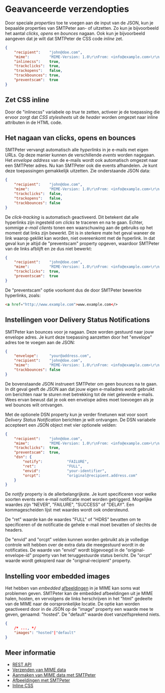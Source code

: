 # Geavanceerde verzendopties

Door speciale *properties* toe te voegen aan de input van de JSON, kun je bepaalde
properties van SMTPeter aan- of uitzetten. Zo kun je bijvoorbeeld het aantal *clicks*, 
*opens* en *bounces* nagaan. Ook kun je bijvoorbeeld aangeven dat je wilt dat SMTPeter 
de CSS code *inline* zet.

```json
{
    "recipient":    "john@doe.com",
    "mime":         "MIME-Version: 1.0\r\nFrom: <info@example.com>\r\n....",
    "inlinecss":    true,
    "trackclicks":  true,
    "trackopens":   false,
    "trackbounces": true,
    "preventscam":  true
}
```

## Zet CSS inline

Door de "inlinecss" variabele op *true* te zetten, activeer je de toepassing
die ervoor zorgt dat *CSS stylesheets* uit de *header* worden omgezet naar
inline attributen in de HTML code.


## Het nagaan van clicks, opens en bounces

SMTPeter vervangt automatisch alle *hyperlinks* in je e-mails met eigen URLs.
Op deze manier kunnen de verschillende *events* worden nagegaan. Het *envelope
address* van de e-mails wordt ook automatisch omgezet naar een SMTPeter adres. Nu 
kan SMTPeter ook die events afhandelen. Je kunt deze toepassingen gemakkelijk
uitzetten. Zie onderstaande JSON data:

```json
{
    "recipient":    "john@doe.com",
    "mime":         "MIME-Version: 1.0\r\nFrom: <info@example.com>\r\n....",
    "trackclicks":  false,
    "trackopens":   false,
    "trackbounces": false
}
```
De *click-tracking* is automatisch geactiveerd. Dit betekent dat alle hyperlinks
zijn ingesteld om *clicks* te traceren en na te gaan. Echter, sommige *e-mail clients*
tonen een waarschuwing aan de gebruiks op het moment dat links zijn bewerkt. 
Dit is in sterkere mate het geval waneer de link waarop geklikt kan worden,
niet overeenkomt met de hyperlink. In dat geval kun je altijd de "preventscam"
property opgeven, waardoor SMTPeter van de links afblijft en ze dus niet bewerkt:

```json
{
    "recipient":    "john@doe.com",
    "mime":         "MIME-Version: 1.0\r\nFrom: <info@example.com>\r\n....",
    "trackclicks":  true,
    "preventscam":  true
}
```
De "preventscam" optie voorkomt dus de door SMTPeter bewerkte hyperlinks, zoals:

```html
<a href="http://www.example.com">www.example.com</>
```


## Instellingen voor Delivery Status Notifications

SMTPeter kan bounces voor je nagaan. Deze worden gestuurd naar jouw
envelope adres. Je kunt deze toepassing aanzetten door het "envelope"
adres toe te voegen aan de JSON:

```json
{
    "envelope":     "your@address.com",
    "recipient":    "john@doe.com",
    "mime":         "MIME-Version: 1.0\r\nFrom: <info@example.com>\r\n....",
    "trackbounces": false
}
```
De bovenstaande JSON instrueert SMTPeter om geen bounces na te gaan.
In dit geval geeft de JSON aan dat jouw eigen e-mailadres wordt gebruikt
om berichten naar te sturen met betrekking tot de niet geleverde e-mails.
Wees ervan bewust dat je ook een envelope adres moet toevoegen als je 
wel bounces wilt ontvangen.

Met de optionele DSN property kun je verder finetunen wat voor soort 
*Delivery Status Notification* berichten je wilt ontvangen. De DSN variabele 
accepteert een JSON object met vier optionele velden:

```json
{
    "recipient":    "john@doe.com",
    "mime":         "MIME-Version: 1.0\r\nFrom: <info@example.com>\r\n....",
    "trackclicks":  true,
    "preventscam":  true,
    "dsn": {
        "notify":           "FAILURE",
        "ret":              "FULL",
        "envid":            "your-identifier",
        "orcpt":            "original@recipient.address.com"
    }
}
```

De *notify* property is de allerbelangrijkste. Je kunt specificeren voor welke
soorten events een e-mail notificatie moet worden getriggerd. Mogelijke waardes
zijn "NEVER", "FAILURE", "SUCCESS" of "DELAY". Een kommagescheiden lijst met 
waardes wordt ook ondersteund. 

De "ret" waarde kan de waardes "FULL" of "HDRS" bevatten om te specificeren of de 
notificatie de gehele e-mail moet bevatten of slechts de headers. 

De "envid" and "orcpt" velden kunnen worden gebruikt als je volledige controle wilt
hebben over de extra data die meegestuurd wordt in de notificaties. De waarde van 
"envid" wordt bijgevoegd in de "original-envelope-id" property van het teruggestuurde
status bericht. De "orcpt" waarde wordt gekopierd naar de "original-recipient" property.


## Instelling voor embedded images

Het hebben van *embedded* [afbeeldingen](./images) in je MIME kan soms wat problemen geven.
SMTPeter kan de embedded afbeeldingen uit je MIME halen, hosten, en vervolgens
de links herschrijven in het "html" gedeelte van de MIME naar de oorspronkelijke locatie.
De optie kan worden geactiveerd door in de JSON op de "image" property een waarde mee 
te geven, genaamd: "hosted". De "default" waarde doet vanzelfsprekend niets.

```json
{
    /* ..., */
    "images": "hosted"|"default"
}
```

## Meer informatie

* [REST API](./rest-api)
* [Verzenden van MIME data](./rest-mime)
* [Aanmaken van MIME data met SMTPeter](./rest-send-json)
* [Afbeeldingen met SMTPeter](./images)
* [Inline CSS](./inline-css)
